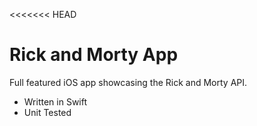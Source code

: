 <<<<<<< HEAD
# Rick and Morty App

Full featured iOS app showcasing the Rick and Morty API.

- Written in Swift
- Unit Tested

